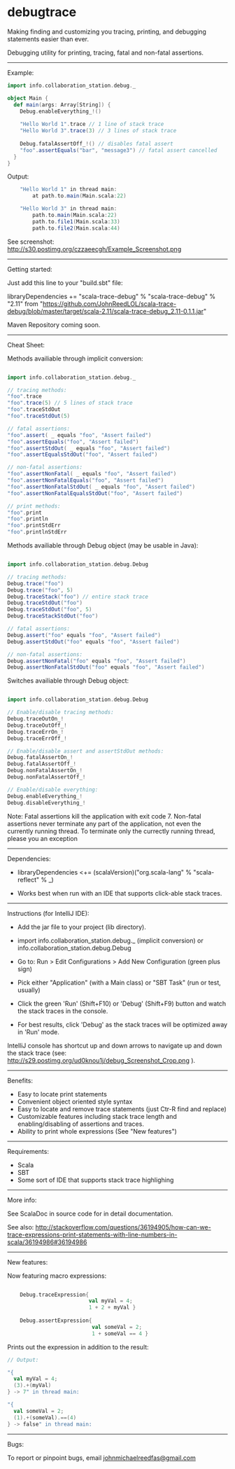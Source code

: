 # debugtrace
Making finding and customizing you tracing, printing, and debugging statements easier than ever. 

Debugging utility for printing, tracing, fatal and non-fatal assertions.

____________________________________________________________________________________________________________________

Example:

```scala
import info.collaboration_station.debug._

object Main {
  def main(args: Array[String]) {
    Debug.enableEverything_!()
    
    "Hello World 1".trace // 1 line of stack trace
    "Hello World 3".trace(3) // 3 lines of stack trace
    
    Debug.fatalAssertOff_!() // disables fatal assert
    "foo".assertEquals("bar", "message3") // fatal assert cancelled
  }
}
```

Output:

```scala
	"Hello World 1" in thread main:
		at path.to.main(Main.scala:22)

	"Hello World 3" in thread main:
		path.to.main(Main.scala:22)
		path.to.file1(Main.scala:33)
		path.to.file2(Main.scala:44)
```

See screenshot: http://s30.postimg.org/czzaeecgh/Example_Screenshot.png

____________________________________________________________________________________________________________________

Getting started:

Just add this line to your "build.sbt" file:

libraryDependencies += "scala-trace-debug" % "scala-trace-debug" % "2.11" from "https://github.com/JohnReedLOL/scala-trace-debug/blob/master/target/scala-2.11/scala-trace-debug_2.11-0.1.1.jar"

Maven Repository coming soon.

____________________________________________________________________________________________________________________
Cheat Sheet:

Methods availiable through implicit conversion:

```scala

import info.collaboration_station.debug._

// tracing methods:
"foo".trace
"foo".trace(5) // 5 lines of stack trace
"foo".traceStdOut
"foo".traceStdOut(5)

// fatal assertions:
"foo".assert( _ equals "foo", "Assert failed")
"foo".assertEquals("foo", "Assert failed")
"foo".assertStdOut( _ equals "foo", "Assert failed")
"foo".assertEqualsStdOut("foo", "Assert failed")

// non-fatal assertions:
"foo".assertNonFatal( _ equals "foo", "Assert failed")
"foo".assertNonFatalEquals("foo", "Assert failed")
"foo".assertNonFatalStdOut( _ equals "foo", "Assert failed")
"foo".assertNonFatalEqualsStdOut("foo", "Assert failed")

// print methods:
"foo".print
"foo".println
"foo".printStdErr
"foo".printlnStdErr

```

Methods availiable through Debug object (may be usable in Java):

```scala

import info.collaboration_station.debug.Debug

// tracing methods:
Debug.trace("foo")
Debug.trace("foo", 5)
Debug.traceStack("foo") // entire stack trace
Debug.traceStdOut("foo")
Debug.traceStdOut("foo", 5)
Debug.traceStackStdOut("foo")

// fatal assertions:
Debug.assert("foo" equals "foo", "Assert failed")
Debug.assertStdOut("foo" equals "foo", "Assert failed")

// non-fatal assertions:
Debug.assertNonFatal("foo" equals "foo", "Assert failed")
Debug.assertNonFatalStdOut("foo" equals "foo", "Assert failed")

```

Switches availiable through Debug object:

```scala

import info.collaboration_station.debug.Debug

// Enable/disable tracing methods:
Debug.traceOutOn_!
Debug.traceOutOff_!
Debug.traceErrOn_!
Debug.traceErrOff_!

// Enable/disable assert and assertStdOut methods:
Debug.fatalAssertOn_!
Debug.fatalAssertOff_!
Debug.nonFatalAssertOn_!
Debug.nonFatalAssertOff_!

// Enable/disable everything:
Debug.enableEverything_!
Debug.disableEverything_!

```

Note: Fatal assertions kill the application with exit code 7. Non-fatal assertions never terminate any part of the application, not even the currently running thread. To terminate only the currectly running thread, please you an exception

____________________________________________________________________________________________________________________

Dependencies:

- libraryDependencies <+= (scalaVersion)("org.scala-lang" % "scala-reflect" % _)

- Works best when run with an IDE that supports click-able stack traces. 

____________________________________________________________________________________________________________________

Instructions (for IntelliJ IDE):

- Add the jar file to your project (lib directory). 

- import info.collaboration_station.debug._ (implicit conversion) or info.collaboration_station.debug.Debug

- Go to: Run > Edit Configurations > Add New Configuration (green plus sign)

- Pick either "Application" (with a Main class) or "SBT Task" (run or test, usually)

- Click the green 'Run' (Shift+F10) or 'Debug' (Shift+F9) button and watch the stack traces in the console. 

- For best results, click 'Debug' as the stack traces will be optimized away in 'Run' mode. 
 
 
IntelliJ console has shortcut up and down arrows to navigate up and down the stack trace (see: http://s29.postimg.org/ud0knou1j/debug_Screenshot_Crop.png ).

____________________________________________________________________________________________________________________

Benefits:

- Easy to locate print statements
- Convenient object oriented style syntax
- Easy to locate and remove trace statements (just Ctr-R find and replace)
- Customizable features including stack trace length and enabling/disabling of assertions and traces.
- Ability to print whole expressions (See "New features")

____________________________________________________________________________________________________________________

Requirements:

- Scala
- SBT
- Some sort of IDE that supports stack trace highlighing

____________________________________________________________________________________________________________________

More info:

See ScalaDoc in source code for in detail documentation.

See also: http://stackoverflow.com/questions/36194905/how-can-we-trace-expressions-print-statements-with-line-numbers-in-scala/36194986#36194986

____________________________________________________________________________________________________________________

New features:

Now featuring macro expressions:

```scala

    Debug.traceExpression{
                          val myVal = 4; 
                          1 + 2 + myVal }
                          
    Debug.assertExpression{
                           val someVal = 2; 
                           1 + someVal == 4 }

```

Prints out the expression in addition to the result:

```scala
// Output:

"{
  val myVal = 4;
  (3).+(myVal)
} -> 7" in thread main:

"{
  val someVal = 2;
  (1).+(someVal).==(4)
} -> false" in thread main:
```

____________________________________________________________________________________________________________________

Bugs:

To report or pinpoint bugs, email johnmichaelreedfas@gmail.com
